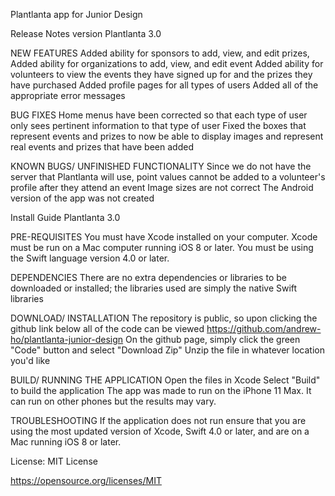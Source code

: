 Plantlanta app for Junior Design

Release Notes version Plantlanta 3.0

NEW FEATURES
 Added ability for sponsors to add, view, and edit prizes,
 Added ability for organizations to add, view, and edit event
 Added ability for volunteers to view the events they have signed up for and the prizes they have purchased
 Added profile pages for all types of users
 Added all of the appropriate error messages
 
BUG FIXES
 Home menus have been corrected so that each type of user only sees pertinent information to that type of user
 Fixed the boxes that represent events and prizes to now be able to display images and represent real events and prizes that have been added
 
KNOWN BUGS/ UNFINISHED FUNCTIONALITY
 Since we do not have the server that Plantlanta will use, point values cannot be added to a volunteer's profile after they attend an event
 Image sizes are not correct
 The Android version of the app was not created
 
Install Guide Plantlanta 3.0

PRE-REQUISITES
 You must have Xcode installed on your computer.  Xcode must be run on a Mac computer running iOS 8 or later.  You must be using the Swift language version 4.0 or later.
 
DEPENDENCIES
 There are no extra dependencies or libraries to be downloaded or installed; the libraries used are simply the native Swift libraries
 
DOWNLOAD/ INSTALLATION
 The repository is public, so upon clicking the github link below all of the code can be viewed
 https://github.com/andrew-ho/plantlanta-junior-design
 On the github page, simply click the green "Code" button and select "Download Zip"
 Unzip the file in whatever location you'd like
 
BUILD/ RUNNING THE APPLICATION
 Open the files in Xcode
 Select "Build" to build the application
 The app was made to run on the iPhone 11 Max.  It can run on other phones but the results may vary.
 
TROUBLESHOOTING
 If the application does not run ensure that you are using the most updated version of Xcode, Swift 4.0 or later, and are on a Mac running iOS 8 or later.

License: MIT License

https://opensource.org/licenses/MIT
